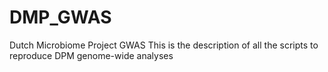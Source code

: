 # DMP_GWAS
Dutch Microbiome Project GWAS
This is the description of all the scripts to reproduce DPM genome-wide analyses

